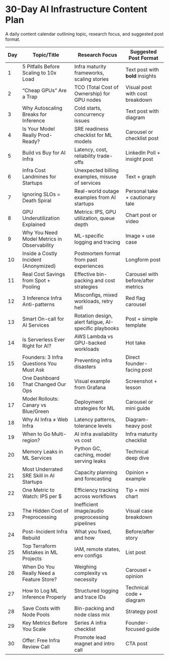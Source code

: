# 30-Day AI Infrastructure Content Plan

A daily content calendar outlining topic, research focus, and suggested post format.

| Day | Topic/Title                                  | Research Focus                                           | Suggested Post Format                  |
| --- | -------------------------------------------- | -------------------------------------------------------- | -------------------------------------- |
| 1   | 5 Pitfalls Before Scaling to 10x Load        | Infra maturity frameworks, scaling stories               | Text post with **bold** insights       |
| 2   | “Cheap GPUs” Are a Trap                      | TCO (Total Cost of Ownership) for GPU nodes              | Visual post with cost breakdown        |
| 3   | Why Autoscaling Breaks for Inference         | Cold starts, concurrency issues                          | Text post with diagram                 |
| 4   | Is Your Model Really Prod-Ready?             | SRE readiness checklist for ML models                    | Carousel or checklist post             |
| 5   | Build vs Buy for AI Infra                    | Latency, cost, reliability trade-offs                    | LinkedIn Poll + insight post           |
| 6   | Infra Cost Landmines for Startups            | Unexpected billing examples, misuse of services          | Text + graph                           |
| 7   | Ignoring SLOs = Death Spiral                 | Real-world outage examples from AI startups              | Personal take + cautionary tale        |
| 8   | GPU Underutilization Explained               | Metrics: IPS, GPU utilization, queue depth               | Chart post or video                    |
| 9   | Why You Need Model Metrics in Observability  | ML-specific logging and tracing                          | Image + use case                       |
| 10  | Inside a Costly Incident (Anonymized)        | Postmortem format from past experiences                  | Longform post                          |
| 11  | Real Cost Savings from Spot + Pooling        | Effective bin-packing and cost strategies                | Carousel with before/after metrics     |
| 12  | 3 Inference Infra Anti-patterns              | Misconfigs, mixed workloads, retry hell                  | Red flag carousel                      |
| 13  | Smart On-call for AI Services                | Rotation design, alert fatigue, AI-specific playbooks    | Post + simple template                 |
| 14  | Is Serverless Ever Right for AI?             | AWS Lambda vs GPU-backed workloads                       | Hot take                               |
| 15  | Founders: 3 Infra Questions You Must Ask     | Preventing infra disasters                               | Direct founder-facing post             |
| 16  | One Dashboard That Changed Our Ops           | Visual example from Grafana                              | Screenshot + lesson                    |
| 17  | Model Rollouts: Canary vs Blue/Green         | Deployment strategies for ML                             | Carousel or mini guide                 |
| 18  | Why AI Infra ≠ Web Infra                     | Latency patterns, tolerance levels                       | Diagram-heavy post                     |
| 19  | When to Go Multi-region?                     | AI infra availability vs cost                            | Infra maturity checklist               |
| 20  | Memory Leaks in ML Services                  | Python GC, caching, model serving leaks                  | Technical deep dive                    |
| 21  | Most Underrated SRE Skill in AI Startups     | Capacity planning and forecasting                        | Opinion + example                      |
| 22  | One Metric to Watch: IPS per \$               | Efficiency tracking across workflows                     | Tip + mini chart                       |
| 23  | The Hidden Cost of Preprocessing             | Inefficient image/audio preprocessing pipelines          | Visual case breakdown                  |
| 24  | Post-Incident Infra Rebuild                  | What you fixed, and how                                  | Before/after story                     |
| 25  | Top Terraform Mistakes in ML Projects        | IAM, remote states, env configs                          | List post                              |
| 26  | When Do You Really Need a Feature Store?     | Weighing complexity vs necessity                         | Carousel + opinion                     |
| 27  | How to Log ML Inference Properly             | Structured logging and trace IDs                         | Technical code + diagram               |
| 28  | Save Costs with Node Pools                   | Bin-packing and node class mix                           | Strategy post                          |
| 29  | Key Metrics Before You Scale                 | Series A infra checklist                                 | Founder-focused guide                  |
| 30  | Offer: Free Infra Review Call                | Promote lead magnet and intro call                       | CTA post                               |
